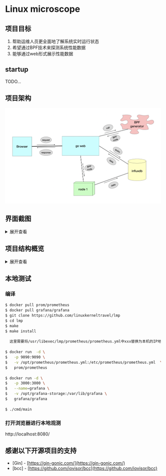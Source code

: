 # Linux microscope

## 项目目标

1. 帮助运维人员更全面地了解系统实时运行状态
2. 希望通过BPF技术来探测系统性能数据
3. 能够通过web形式展示性能数据



## startup

TODO...

## 项目架构

![](./static/imgs/arch.png)

## 界面截图

<details>
<summary>展开查看</summary>
<pre><code>
<img src="./static/imgs/homepage.png" width="2880" height="450" /><br/><br/>
</code></pre>
</details>


## 项目结构概览

<details>
<summary>展开查看</summary>
<pre><code>.
├── README.md
├── api   协议文件、前端交互的接口文件等, 本项目的路由设置与路由函数
├── cmd   main函数文件目录
├── config   配置文件
├── deployments   后端下发的一些配置文件与模板
├── docs   本项目设计文档，项目经历记录文档等
├── go.mod
├── go.sum
├── internal   本项目封装的代码，其中包括BPF代码等
├── pkg   通用的可以被其他项目所使用的一些代码
├── static   项目用到的一些静态页面，包括前端静态展示页、图片等
├── test   测试目录，包括功能测试，性能测试等
└── vendor   本项目依赖的其它第三方库
</code></pre>
</details>

## 本地测试

### 编译
```sh
$ docker pull prom/prometheus
$ docker pull grafana/grafana
$ git clone https://github.com/linuxkerneltravel/lmp
$ cd lmp
$ make
$ make install

  这里需要将/usr/libexec/lmp/prometheus/prometheus.yml中xxx替换为本机的IP地址

$ docker run  -d \
$   -p 9090:9090 \
$   -v /opt/prometheus/prometheus.yml:/etc/prometheus/prometheus.yml  \
$   prom/prometheus

$ docker run -d \
$   -p 3000:3000 \
$   --name=grafana \
$   -v /opt/grafana-storage:/var/lib/grafana \
$   grafana/grafana

$ ./cmd/main
```

### 打开浏览器进行本地观测
http://localhost:8080/


## 感谢以下开源项目的支持

- [Gin] - [https://gin-gonic.com/](https://gin-gonic.com/)
- [bcc] - [https://github.com/iovisor/bcc](https://github.com/iovisor/bcc)